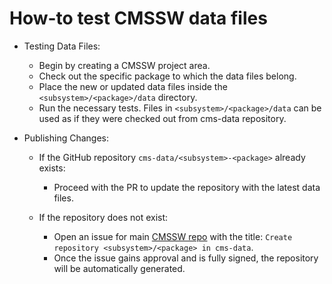 # How-to test CMSSW data files

* Testing Data Files:

  *  Begin by creating a CMSSW project area.
  *  Check out the specific package to which the data files belong.
  *  Place the new or updated data files inside the `<subsystem>/<package>/data` directory.
  *  Run the necessary tests. Files in `<subsystem>/<package>/data` can be used as if they were checked out from cms-data repository.

* Publishing Changes:

    * If the GitHub repository `cms-data/<subsystem>-<package>` already exists:
      *  Proceed with the PR to update the repository with the latest data files.

    * If the repository does not exist:
      *  Open an issue for main [CMSSW repo](https://github.com/cms-sw/cmssw/) with the title: `Create repository <subsystem>/<package> in cms-data`.
      *  Once the issue gains approval and is fully signed, the repository will be automatically generated.
